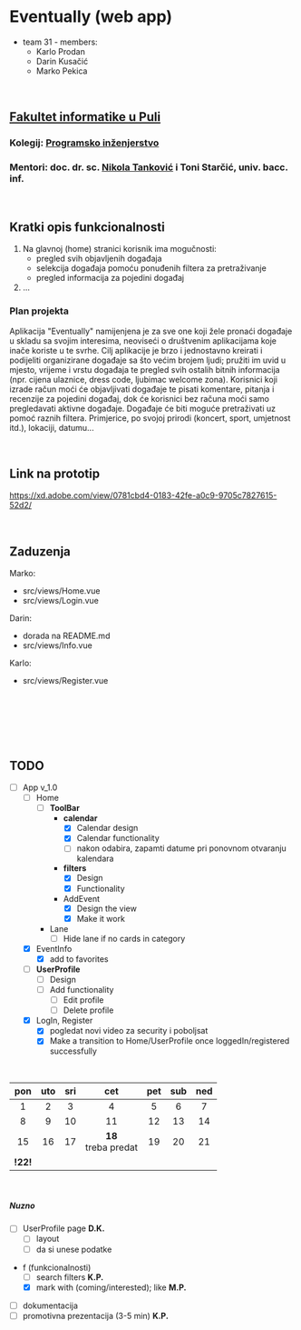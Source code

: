 # Eventually (web app)

- team 31 - members:
  - Karlo Prodan
  - Darin Kusačić
  - Marko Pekica

<br>

## [Fakultet informatike u Puli](https://fipu.unipu.hr/fipu)

### Kolegij: [Programsko inženjerstvo](https://www.notion.so/Programsko-in-enjerstvo-e353945331df468e8382cdad1e91c4b8)

### Mentori: doc. dr. sc. [Nikola Tanković](https://www.notion.so/Kontakt-stranica-875574d1b92248b1a8e90dae52cd29a9) i Toni Starčić, univ. bacc. inf.

<br>

## Kratki opis funkcionalnosti

1. Na glavnoj (home) stranici korisnik ima mogučnosti:
   - pregled svih objavljenih događaja
   - selekcija događaja pomoću ponuđenih filtera za pretraživanje
   - pregled informacija za pojedini događaj
     <!-- - prijava/registracija -->
2. ...

### Plan projekta

Aplikacija "Eventually" namijenjena je za sve one koji žele pronaći događaje u skladu sa svojim interesima, neoviseći o društvenim aplikacijama koje inače koriste u te svrhe.
Cilj aplikacije je brzo i jednostavno kreirati i podijeliti organizirane događaje sa što većim brojem ljudi; pružiti im uvid u mjesto, vrijeme i vrstu događaja te pregled svih ostalih bitnih informacija (npr. cijena ulaznice, dress code, ljubimac welcome zona).
Korisnici koji izrade račun moći će objavljivati događaje te pisati komentare, pitanja i recenzije za pojedini događaj, dok će korisnici bez računa moći samo pregledavati aktivne događaje.
Događaje će biti moguće pretraživati uz pomoć raznih filtera. Primjerice, po svojoj prirodi (koncert, sport, umjetnost itd.), lokaciji, datumu...

<br>

## Link na prototip

https://xd.adobe.com/view/0781cbd4-0183-42fe-a0c9-9705c7827615-52d2/

<br>

## Zaduzenja

Marko:

- src/views/Home.vue
- src/views/Login.vue

Darin:

- dorada na README.md
- src/views/Info.vue

Karlo:

- src/views/Register.vue

<br><br><br><br><br>

## TODO

- [ ] App v_1.0
  - [ ] Home
    - [ ] **ToolBar**
      - **calendar**
        - [x] Calendar design
        - [x] Calendar functionality
        - [ ] nakon odabira, zapamti datume pri ponovnom otvaranju kalendara
      - **filters**
        - [x] Design
        - [x] Functionality
      - AddEvent
        - [x] Design the view
        - [x] Make it work
    - Lane
      - [ ] Hide lane if no cards in category
  - [X] EventInfo
    - [X] add to favorites
  - [ ] **UserProfile**
    - [ ] Design
    - [ ] Add functionality
      - [ ] Edit profile
      - [ ] Delete profile
  - [x] LogIn, Register
    - [x] pogledat novi video za security i poboljsat
    - [x] Make a transition to Home/UserProfile once loggedIn/registered successfully

<br>

|   pon    |  uto  |  sri  |          cet           |  pet  |  sub  |  ned  |
| :------: | :---: | :---: | :--------------------: | :---: | :---: | :---: |
|    1     |   2   |   3   |           4            |   5   |   6   |   7   |
|    8     |   9   |  10   |           11           |  12   |  13   |  14   |
|    15    |  16   |  17   | **18**<br>treba predat |  19   |  20   |  21   |
| **!22!** |       |       |                        |       |       |       |

<br>

##### Nuzno

- [ ] UserProfile page **D.K.**
  - [ ] layout
  - [ ] da si unese podatke
- f (funkcionalnosti)
  - [ ] search filters **K.P.**
  - [x] mark with (coming/interested); like **M.P.**
- [ ] dokumentacija
- [ ] promotivna prezentacija (3-5 min) **K.P.**

<br><br>

<!-- App v_2.0 -->

<!-- - [ ] App v_2.0
  - [ ] Home
    - [ ] **ToolBar**
      - **calendar**
        - [ ] nakon odabira, zapamti datume pri ponovnom otvaranju kalendara
    - Lane
      - [ ] Hide lane if no cards in category
  - [ ] EventInfo
    - [ ] share
    - [ ] comment section
      - [ ] hide comment button if not logged in
        - [ ] add coment on click
      - [ ] comment (main thread), response -> components? (mislim bar)
        - [ ] add response
    - [ ] rating stars
      - [ ] unlock after event has passed
      - [ ] give rating only if logged in
  - [ ] **UserProfile**
    - [ ] Design
    - [ ] Add functionality
      - [ ] Edit profile
      - [ ] Delete profile -->